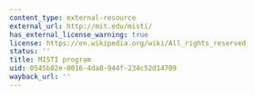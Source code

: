 ```yaml
---
content_type: external-resource
external_url: http://mit.edu/misti/
has_external_license_warning: true
license: https://en.wikipedia.org/wiki/All_rights_reserved
status: ''
title: MISTI program
uid: 0545b82e-0016-4da8-944f-234c52d14709
wayback_url: ''
---
```

